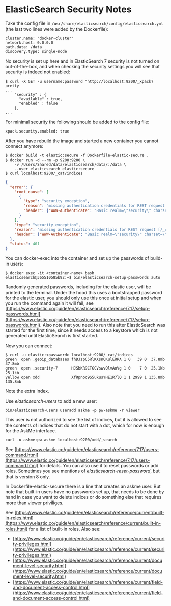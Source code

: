 # ElasticSearch Security Notes

Take the config file in `/usr/share/elasticsearch/config/elasticsearch.yml` (the last two lines were added by the Dockerfile):

```
cluster.name: "docker-cluster"
network.host: 0.0.0.0
path.data: /data
discovery.type: single-node
```

No security is set up here and in ElasticSearch 7 security is not turned on out-of-the-box, and when checking the security settings you will see that security is indeed not enabled:

```
$ curl -X GET -u username:password "http://localhost:9200/_xpack?pretty
...
    "security" : {
      "available" : true,
      "enabled" : false
    },
...
```


For minimal security the following should be added to the config file:

```
xpack.security.enabled: true
```

After you have rebuild the image and started a new container you cannot connect anymore:

```
$ docker build -t elastic:secure -f Dockerfile-elastic-secure .
$ docker run -d --rm -p 9200:9200 \
    -v /Users/Shared/data/elasticsearch/data/:/data \
    --user elasticsearch elastic:secure
$ curl localhost:9200/_cat/indices
```

```json
{
  "error": {
    "root_cause": [
      {
        "type": "security_exception",
        "reason": "missing authentication credentials for REST request [/_cat/indices]",
        "header": {"WWW-Authenticate": "Basic realm=\"security\" charset=\"UTF-8\""}
      }
    ],
    "type": "security_exception",
    "reason": "missing authentication credentials for REST request [/_cat/indices]",
    "header": {"WWW-Authenticate": "Basic realm=\"security\" charset=\"UTF-8\""}
  },
  "status": 401
}
```

You can docker-exec into the container and set up the passwords of build-in users:

```
$ docker exec -it <container-name> bash
elasticsearch@365510585b92:~$ bin/elasticsearch-setup-passwords auto
```

Randomly generated passwords, including for the elastic user, will be printed to the terminal. Under the hood this uses a bootstrapped password for the elastic user, you should only use this once at initial setup and when you run the command again it will fail, see [https://www.elastic.co/guide/en/elasticsearch/reference/7.17/setup-passwords.html](https://www.elastic.co/guide/en/elasticsearch/reference/7.17/setup-passwords.html). Also note that you need to run this after ElasticSearch was started for the first time, since it needs access to a keystore which is not generated until ElasticSearch is first started. 

Now you can connect:

```
$ curl -u elastic:<password> localhost:9200/_cat/indices
green  open .geoip_databases fhDJzpC5RlKXsnCKulERRA 1 0   39 0  37.8mb  37.8mb
green  open .security-7      HJSbKR9CTGCVswvQlvAoVg 1 0    7 0  25.1kb  25.1kb
yellow open xdd              XfRpnoc9S5ukusYHE1R7lQ 1 1 2999 1 135.8mb 135.8mb
```

Note the extra index.

Use *elasticsearch-users* to add a new user:

```
bin/elasticsearch-users useradd askme -p pw-askme -r viewer
```

This user is not authorized to see the list of indices, but it is allowed to see the contents of indices that do not start with a dot, which for now is enough for the AskMe interface.

```
curl -u askme:pw-askme localhost:9200/xdd/_search
```

See [https://www.elastic.co/guide/en/elasticsearch/reference/7.17/users-command.html](https://www.elastic.co/guide/en/elasticsearch/reference/7.17/users-command.html) for details. You can also use it to reset passwords or add roles. Sometimes you see mentions of  *elasticsearch-reset-password*, but that is version 8 only.

In Dockerfile-elastic-secure there is a line that creates an askme user. But note that built-in users have no passwords set up, that needs to be done by hand in case you want to delete indices or do something else that requires more than viewer priviliges.

See [https://www.elastic.co/guide/en/elasticsearch/reference/current/built-in-roles.html](https://www.elastic.co/guide/en/elasticsearch/reference/current/built-in-roles.html) for a list of built-in roles. Also see:

- [https://www.elastic.co/guide/en/elasticsearch/reference/current/security-privileges.html](https://www.elastic.co/guide/en/elasticsearch/reference/current/security-privileges.html)
- [https://www.elastic.co/guide/en/elasticsearch/reference/current/document-level-security.html](https://www.elastic.co/guide/en/elasticsearch/reference/current/document-level-security.html)
- [https://www.elastic.co/guide/en/elasticsearch/reference/current/field-and-document-access-control.html](https://www.elastic.co/guide/en/elasticsearch/reference/current/field-and-document-access-control.html)


